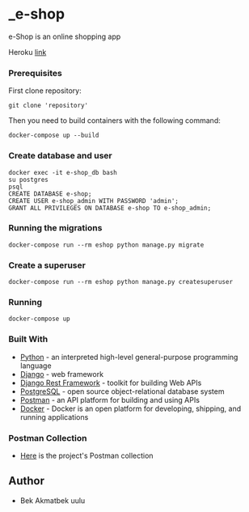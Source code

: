# _e-shop

e-Shop is an online shopping app

Heroku [link](https://e-shop-43rt1q.herokuapp.com/)

### Prerequisites	

First clone repository:
```
git clone 'repository'
```
Then you need to build containers with the following command:
```
docker-compose up --build
```
### Create database and user
```
docker exec -it e-shop_db bash
su postgres
psql
CREATE DATABASE e-shop;
CREATE USER e-shop_admin WITH PASSWORD 'admin';
GRANT ALL PRIVILEGES ON DATABASE e-shop TO e-shop_admin;
```
### Running the migrations
```
docker-compose run --rm eshop python manage.py migrate
```
### Create a superuser
```
docker-compose run --rm eshop python manage.py createsuperuser
```
### Running 
```
docker-compose up
```
### Built With

* [Python](https://www.python.org) - an interpreted high-level general-purpose programming language
* [Django](https://docs.djangoproject.com/en/3.2/) - web framework
* [Django Rest Framework](https://www.django-rest-framework.org) - toolkit for building Web APIs
* [PostgreSQL](https://www.postgresql.org) - open source object-relational database system
* [Postman](https://www.postman.com) - an API platform for building and using APIs
* [Docker](https://www.docker.com) - Docker is an open platform for developing, shipping, and running applications

### Postman Collection

* [Here](https://www.postman.com/science-technologist-34779379/workspace/e-shop/collection/23948712-07902497-b813-4ccc-bae1-313dcba1a670?action=share&creator=23948712) is the project's Postman collection

## Author

* Bek Akmatbek uulu